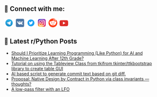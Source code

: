 ## 🔎 Connect with me:
[<img src="https://github.com/bullbesh/bullbesh/blob/main/images/Telegram.png" width="32" height="32" />](https://t.me/bullbesh)
[<img src="https://github.com/bullbesh/bullbesh/blob/main/images/VK.png" width="32" height="32" />](https://vk.com/bullbesh)
[<img src="https://github.com/bullbesh/bullbesh/blob/main/images/Twitter.png" width="32" height="32" />](https://twitter.com/bullbesh1)
[<img src="https://github.com/bullbesh/bullbesh/blob/main/images/Instagram.png" width="32" height="32" />](https://www.instagram.com/bullbesh)
[<img src="https://github.com/bullbesh/bullbesh/blob/main/images/Reddit.png" width="32" height="32" />](https://www.reddit.com/user/bullbesh)
[<img src="https://github.com/bullbesh/bullbesh/blob/main/images/YouTube.png" width="32" height="32" />](https://www.youtube.com/channel/UCtfjRs6uzgq5mfm8S06WTcg)

## 📕 Latest r/Python Posts
<!-- BLOG-POST-LIST:START -->
- [Should I Prioritize Learning Programming &lpar;Like Python&rpar; for AI and Machine Learning After 12th Grade?](https://www.reddit.com/r/Python/comments/1jghriu/should_i_prioritize_learning_programming_like/)
- [Tutorial on using the Tableview Class from tkifrom tkinter/ttkbootstrap library to create table GUI](https://www.reddit.com/r/Python/comments/1jggpz8/tutorial_on_using_the_tableview_class_from/)
- [AI based script to generate commit text based on git diff.](https://www.reddit.com/r/Python/comments/1jgeykx/ai_based_script_to_generate_commit_text_based_on/)
- [Proposal: Native Design by Contract in Python via class invariants — thoughts?](https://www.reddit.com/r/Python/comments/1jgdgob/proposal_native_design_by_contract_in_python_via/)
- [A low-pass filter with an LFO](https://www.reddit.com/r/Python/comments/1jgcclm/a_lowpass_filter_with_an_lfo/)
<!-- BLOG-POST-LIST:END -->
